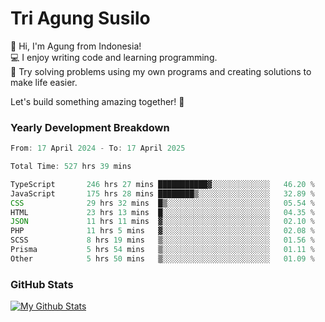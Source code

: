 # Tri Agung Susilo

👋 Hi, I'm Agung from Indonesia!<br>
💻 I enjoy writing code and learning programming.<br>
🧠 Try solving problems using my own programs and creating solutions to make life easier.

Let's build something amazing together! 🚀

### Yearly Development Breakdown

<!--START_SECTION:waka-->

```TypeScript JavaScript PHP
From: 17 April 2024 - To: 17 April 2025

Total Time: 527 hrs 39 mins

TypeScript       246 hrs 27 mins ███████████▓░░░░░░░░░░░░░   46.20 %
JavaScript       175 hrs 28 mins ████████▒░░░░░░░░░░░░░░░░   32.89 %
CSS              29 hrs 32 mins  █▒░░░░░░░░░░░░░░░░░░░░░░░   05.54 %
HTML             23 hrs 13 mins  █░░░░░░░░░░░░░░░░░░░░░░░░   04.35 %
JSON             11 hrs 11 mins  ▓░░░░░░░░░░░░░░░░░░░░░░░░   02.10 %
PHP              11 hrs 5 mins   ▓░░░░░░░░░░░░░░░░░░░░░░░░   02.08 %
SCSS             8 hrs 19 mins   ▒░░░░░░░░░░░░░░░░░░░░░░░░   01.56 %
Prisma           5 hrs 54 mins   ▒░░░░░░░░░░░░░░░░░░░░░░░░   01.11 %
Other            5 hrs 50 mins   ▒░░░░░░░░░░░░░░░░░░░░░░░░   01.09 %
```

<!--END_SECTION:waka-->

### GitHub Stats

[![My Github Stats](https://github-readme-stats.vercel.app/api?username=triagung128&show_icons=true&hide=contribs,issues&count_private=true&theme=tokyonight)](https://github.com/triagung128)

<!-- [![Top Langs](https://github-readme-stats.vercel.app/api/top-langs/?username=triagung128&layout=compact)](https://github.com/triagung128) -->
